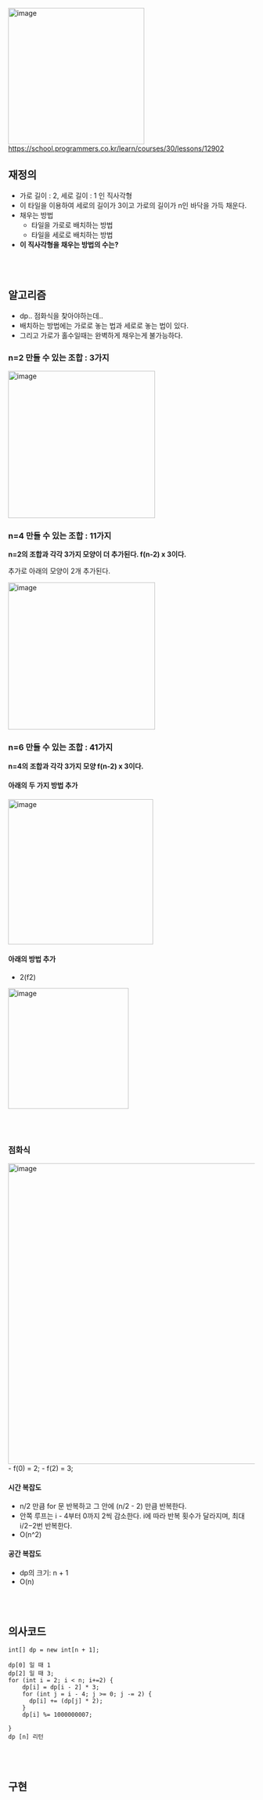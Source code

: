 <img width="278" alt="image" src="https://github.com/user-attachments/assets/0811aa99-050a-4628-93e1-38fdc0123669">https://school.programmers.co.kr/learn/courses/30/lessons/12902


## 재정의
- 가로 길이 : 2, 세로 길이 : 1 인 직사각형
- 이 타일을 이용하여 세로의 길이가 3이고 가로의 길이가 n인 바닥을 가득 채운다.
- 채우는 방법
  - 타일을 가로로 배치하는 방법
  - 타일을 세로로 배치하는 방법
-  **이 직사각형을 채우는 방법의 수는?**


<br><br>

## 알고리즘
- dp.. 점화식을 찾아야하는데..
- 배치하는 방법에는 가로로 놓는 법과 세로로 놓는 법이 있다.
- 그리고 가로가 홀수일때는 완벽하게 채우는게 불가능하다.

### n=2 만들 수 있는 조합 : 3가지
<img width="300" alt="image" src="https://github.com/user-attachments/assets/2a3c7efa-fe43-475a-80db-caea156e7877">


### n=4 만들 수 있는 조합 : 11가지
**n=2의 조합과 각각 3가지 모양이 더 추가된다. f(n-2) x 3이다.**
 
추가로 아래의 모양이 2개 추가된다.   

<img width="300" alt="image" src="https://github.com/user-attachments/assets/7d7558a2-1220-48cc-96a8-0307c37af367">
    
    

### n=6 만들 수 있는 조합 : 41가지
**n=4의 조합과 각각 3가지 모양 f(n-2) x 3이다.**
#### 아래의 두 가지 방법 추가
<img width="296" alt="image" src="https://github.com/user-attachments/assets/e45cd911-314e-4762-9dfc-e7790aaf9b55">

#### 아래의 방법 추가
- 2(f2)
<img width="246" alt="image" src="https://github.com/user-attachments/assets/27e9fe87-7879-4e84-bcd1-0ee24e724cb4">






    



<br><br>

### 점화식       
<img width="613" alt="image" src="https://github.com/user-attachments/assets/2b48eb69-a74d-4da8-8a52-e9e565162880">
- f(0) = 2;
- f(2) = 3;


#### 시간 복잡도
- n/2 만큼 for 문 반복하고 그 안에 (n/2 - 2) 만큼 반복한다.
- 안쪽 루프는 i - 4부터 0까지 2씩 감소한다. i에 따라 반복 횟수가 달라지며, 최대i/2−2번 반복한다.
-  O(n^2)
  
#### 공간 복잡도
- dp의 크기: n + 1 
- O(n)

  
<br><br>

## 의사코드
```
int[] dp = new int[n + 1];

dp[0] 일 때 1
dp[2] 일 때 3; 
for (int i = 2; i < n; i+=2) {
    dp[i] = dp[i - 2] * 3;
    for (int j = i - 4; j >= 0; j -= 2) {
      dp[i] += (dp[j] * 2);
    }
    dp[i] %= 1000000007;
    
}
dp [n] 리턴

```




<br><br>

## 구현
